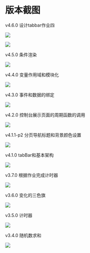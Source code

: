 # 版本截图
v4.6.0 设计tabbar作业四

![](img/2020-03-11-01-31-07.png)

![](img/2020-03-11-01-31-33.png)

v4.5.0 条件渲染

![](img/2020-03-11-00-37-49.png)

v4.4.0 变量作用域和模块化

![](img/2020-03-11-00-14-18.png)

v4.3.0 事件和数据的绑定

![](img/2020-03-10-23-43-56.png)

v4.2.0 控制台展示页面的周期函数的调用

![](img/2020-03-10-21-53-58.png)

v4.1.1-p2 分页导航标题和背景颜色设置

![](img/2020-03-10-16-16-20.png)

v4.1.0 tabBar和基本架构

![](img/2020-03-10-16-04-17.png)

v3.7.0 根据作业完成计时器

![](img/2020-03-10-22-06-46.png)

v3.6.0 变化的三色旗

![](img/2020-03-10-04-17-44.png)

v3.5.0 计时器

![](img/2020-03-10-03-45-28.png)

v3.4.0 随机数求和

![](img/2020-03-09-14-17-46.png)

